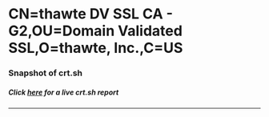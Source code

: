 # CN=thawte DV SSL CA - G2,OU=Domain Validated SSL,O=thawte\, Inc.,C=US
### Snapshot of crt.sh
##### Click [here](https://crt.sh/?serial=139236CBAB08A279786BE4E695773B7F) for a live crt.sh report

---
